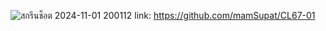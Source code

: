 ![สกรีนช็อต 2024-11-01 200112](https://github.com/user-attachments/assets/67492603-b2db-41e1-88a2-6c0318095592)
link: https://github.com/mamSupat/CL67-01
